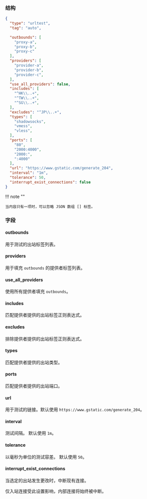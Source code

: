 ### 结构

```json
{
  "type": "urltest",
  "tag": "auto",
  
  "outbounds": [
    "proxy-a",
    "proxy-b",
    "proxy-c"
  ],
  "providers": [
    "provider-a",
    "provider-b",
    "provider-c",
  ],
  "use_all_providers": false,
  "includes": [
    "^HK\\..+",
    "^TW\\..+",
    "^SG\\..+",
  ],
  "excludes": "^JP\\..+",
  "types": [
    "shadowsocks",
    "vmess",
    "vless",
  ],
  "ports": [
    "80",
    "2000:4000",
    "2000:",
    ":4000"
  ],
  "url": "https://www.gstatic.com/generate_204",
  "interval": "1m",
  "tolerance": 50,
  "interrupt_exist_connections": false
}
```

!!! note ""

    当内容只有一项时，可以忽略 JSON 数组 [] 标签。

### 字段

#### outbounds

用于测试的出站标签列表。

#### providers

用于填充 `outbounds` 的提供者标签列表。

#### use_all_providers

使用所有提供者填充 `outbounds`。

#### includes

匹配提供者提供的出站标签正则表达式。

#### excludes

排除提供者提供的出站标签正则表达式。

#### types

匹配提供者提供的出站类型。

#### ports

匹配提供者提供的出站端口。

#### url

用于测试的链接。默认使用 `https://www.gstatic.com/generate_204`。

#### interval

测试间隔。 默认使用 `1m`。

#### tolerance

以毫秒为单位的测试容差。 默认使用 `50`。

#### interrupt_exist_connections

当选定的出站发生更改时，中断现有连接。

仅入站连接受此设置影响，内部连接将始终被中断。